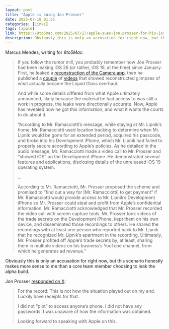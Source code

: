 ```yaml
---
layout: post
title: "Apple is suing Jon Prosser"
date: 2025-07-18 01:56
categories: [Links]
tags: [apple]
link: https://9to5mac.com/2025/07/17/apple-sues-jon-prosser-for-his-ios-26-youtube-leaks-prosser-responds/
description: Obviously this is only an accusation for right now, but this scenario honestly makes more sense to me than a core team member choosing to leak the alpha build.
---
```


Marcus Mendes, writing for *9to5Mac*:

>If you follow the rumor mill, you probably remember how Joe Prosser had been leaking iOS 26 (or rather, iOS 19, at the time) since January. First, he leaked a [reconstruction of the Camera app](https://9to5mac.com/2025/01/17/ios-19-leak-camera-app/), then he published a [couple](https://9to5mac.com/2025/03/25/ios-19-leaked-screenshot-interface/) of [videos](https://9to5mac.com/2025/04/08/ios-19-design-leak-shows-apple-may-have-found-a-winning-formula/) that showed reconstructed glimpses of what actually became the Liquid Glass overhaul.
>
>And while some details differed from what Apple ultimately announced, likely because the material he had access to was still a work in progress, the leaks were directionally accurate.  Now, Apple has revealed how he got this information, and what it wants the courts to do about it.
>
>”According to Mr. Ramacciotti’s message, while staying at Mr. Lipnik’s home, Mr. Ramacciotti used location tracking to determine when Mr. Lipnik would be gone for an extended period, acquired his passcode, and broke into his Development iPhone, which Mr. Lipnik had failed to properly secure according to Apple’s policies. As he detailed in the audio message, Mr. Ramacciotti made a video call to Mr. Prosser and “showed iOS” on the Development iPhone. He demonstrated several features and applications, disclosing details of the unreleased iOS 19 operating system.
>
>…
>
>According to Mr. Ramacciotti, Mr. Prosser proposed the scheme and promised to ”find out a way for [Mr. Ramacciotti] to get payment” if Mr. Ramacciotti would provide access to Mr. Lipnik’s Development iPhone so Mr. Prosser could steal and profit from Apple’s confidential information. Mr. Ramacciotti acknowledged that Mr. Prosser recorded the video call with screen capture tools. Mr. Prosser took videos of the trade secrets on the Development iPhone, kept them on his own device, and disseminated those recordings to others. He shared the recordings with at least one person who reported back to Mr. Lipnik that he recognized Mr. Lipnik’s apartment in the recording. Ultimately, Mr. Prosser profited off Apple’s trade secrets by, at least, sharing them in multiple videos on his business’s YouTube channel, from which he generates ad revenue.”

Obviously this is only an accusation for right now, but this scenario honestly makes more sense to me than a core team member choosing to leak the alpha build.

Jon Prosser [responded on X](https://x.com/jon_prosser/status/1946056858474525097):

>For the record: This is not how the situation played out on my end. Luckily have receipts for that. 
>
>I did not “plot” to access anyone’s phone. I did not have any passwords. I was unaware of how the information was obtained. 
>
>Looking forward to speaking with Apple on this.
